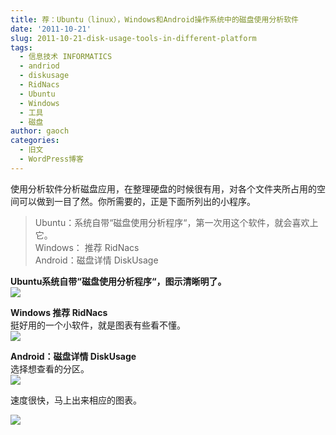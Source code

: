 ```yaml
---
title: 荐：Ubuntu（linux），Windows和Android操作系统中的磁盘使用分析软件
date: '2011-10-21'
slug: 2011-10-21-disk-usage-tools-in-different-platform
tags:
  - 信息技术 INFORMATICS
  - andriod
  - diskusage
  - RidNacs
  - Ubuntu
  - Windows
  - 工具
  - 磁盘
author: gaoch
categories:
  - 旧文
  - WordPress博客
---
```



使用分析软件分析磁盘应用，在整理硬盘的时候很有用，对各个文件夹所占用的空间可以做到一目了然。你所需要的，正是下面所列出的小程序。

> Ubuntu：系统自带“磁盘使用分析程序“，第一次用这个软件，就会喜欢上它。  
> Windows： 推荐 RidNacs  
> Android：磁盘详情 DiskUsage

**Ubuntu系统自带“磁盘使用分析程序“，图示清晰明了。**  
![](https://cloudfs-spring.oss-cn-qingdao.aliyuncs.com/bio_spring_uploads/2011/10/Screenshot-%E7%A3%81%E7%9B%98%E4%BD%BF%E7%94%A8%E5%88%86%E6%9E%90%E5%99%A8.png)

**Windows 推荐 RidNacs**  
挺好用的一个小软件，就是图表有些看不懂。  
![](https://cloudfs-spring.oss-cn-qingdao.aliyuncs.com/bio_spring_uploads/2011/10/RidNacs-C.png)

**Android：磁盘详情 DiskUsage**  
选择想查看的分区。  
![](https://cloudfs-spring.oss-cn-qingdao.aliyuncs.com/bio_spring_uploads/2011/10/146144_ldpi_screenshot_1.png)

速度很快，马上出来相应的图表。

![](https://cloudfs-spring.oss-cn-qingdao.aliyuncs.com/bio_spring_uploads/2011/10/1.png)
